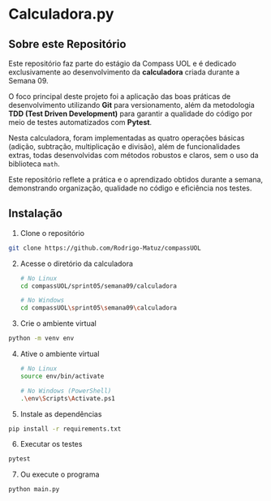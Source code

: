 # Calculadora.py

## Sobre este Repositório

Este repositório faz parte do estágio da Compass UOL e é dedicado exclusivamente ao desenvolvimento da **calculadora** criada durante a Semana 09.

O foco principal deste projeto foi a aplicação das boas práticas de desenvolvimento utilizando **Git** para versionamento, além da metodologia **TDD (Test Driven Development)** para garantir a qualidade do código por meio de testes automatizados com **Pytest**.

Nesta calculadora, foram implementadas as quatro operações básicas (adição, subtração, multiplicação e divisão), além de funcionalidades extras, todas desenvolvidas com métodos robustos e claros, sem o uso da biblioteca `math`.

Este repositório reflete a prática e o aprendizado obtidos durante a semana, demonstrando organização, qualidade no código e eficiência nos testes.

## Instalação

1. Clone o repositório
```bash
git clone https://github.com/Rodrigo-Matuz/compassUOL
```

2. Acesse o diretório da calculadora
    ```bash
    # No Linux
    cd compassUOL/sprint05/semana09/calculadora

    # No Windows
    cd compassUOL\sprint05\semana09\calculadora
    ```

3. Crie o ambiente virtual
```bash
python -m venv env
```

4. Ative o ambiente virtual
    ```bash
    # No Linux
    source env/bin/activate
    
    # No Windows (PowerShell)
    .\env\Scripts\Activate.ps1
    ```

5. Instale as dependências
```bash
pip install -r requirements.txt
```

6. Executar os testes
```bash
pytest
```

7. Ou execute o programa
```bash
python main.py
```

